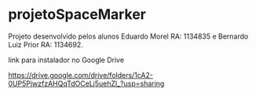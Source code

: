 # projetoSpaceMarker
Projeto desenvolvido pelos alunos Eduardo Morel RA: 1134835 e Bernardo Luiz Prior RA: 1134692.

link para instalador no Google Drive

https://drive.google.com/drive/folders/1cA2-0UP5PjwzfzAHQqTdOCeLj5uehZl_?usp=sharing
